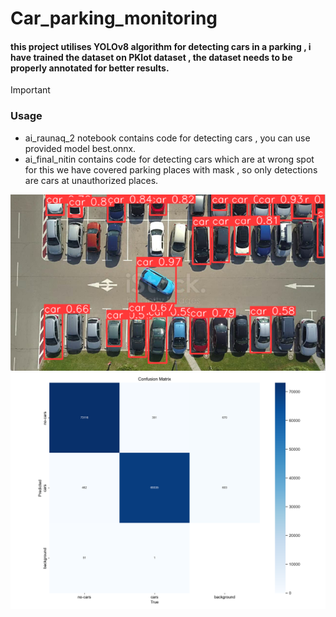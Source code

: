 # Car_parking_monitoring
#### this project utilises YOLOv8 algorithm for detecting cars in a parking , i have trained the dataset on PKlot dataset , the dataset needs to be properly annotated for better results.
> [!IMPORTANT]
> ### Usage
>  - ai_raunaq_2 notebook contains code for detecting cars , you can use provided model best.onnx.
>  - ai_final_nitin contains code for detecting cars which are at wrong spot for this we have covered parking places with mask , so only detections are cars at unauthorized places.

![](https://github.com/adm-spire/Car_parking_monitoring/blob/master/Screenshot%202024-04-19%20203300.png)
![](https://github.com/adm-spire/Car_parking_monitoring/blob/master/confusion_matrix.png)


